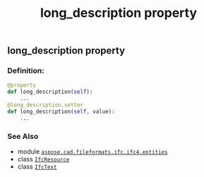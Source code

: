 ﻿---
title: long_description property
second_title: Aspose.CAD for Python via .NET API References
description: 
type: docs
weight: 90
url: /python-net/aspose.cad.fileformats.ifc.ifc4.entities/ifcresource/long_description/
is_root: false
---

## long_description property

### Definition:
```python
@property
def long_description(self):
    ...
@long_description.setter
def long_description(self, value):
    ...
```

### See Also
* module [`aspose.cad.fileformats.ifc.ifc4.entities`](../../)
* class [`IfcResource`](/cad/python-net/aspose.cad.fileformats.ifc.ifc4.entities/ifcresource)
* class [`IfcText`](/cad/python-net/aspose.cad.fileformats.ifc.ifc4.types/ifctext)

